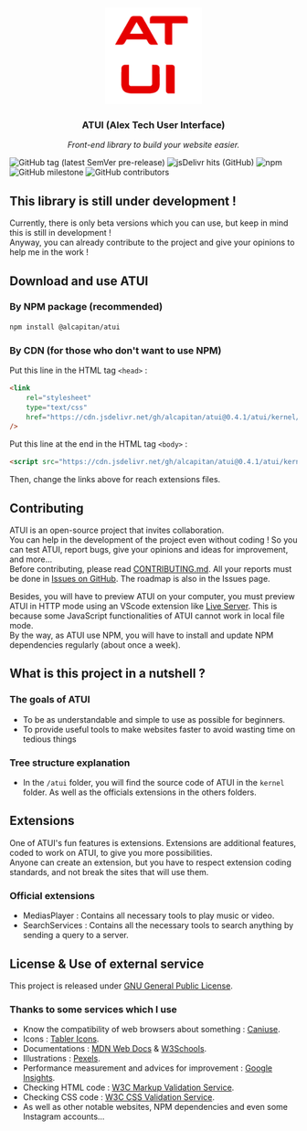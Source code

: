 <p align="center"><img src="atui/kernel/assets/logo.png" alt="Logo ATUI" width="170" height="170"></p>
<h3 align="center">ATUI (Alex Tech User Interface)</h3>
<p align="center"><i>Front-end library to build your website easier.</i></p>

![GitHub tag (latest SemVer pre-release)](https://img.shields.io/github/v/tag/alcapitan/atui?include_prereleases&label=latest%20release)
![jsDelivr hits (GitHub)](https://img.shields.io/jsdelivr/gh/hm/alcapitan/atui?label=jsDelivr%20hits)
![npm](https://img.shields.io/npm/dm/@alcapitan/atui?label=NPM%20downloads)
![GitHub milestone](https://img.shields.io/github/milestones/progress/alcapitan/atui/4?label=issues%20in%20milestone)
![GitHub contributors](https://img.shields.io/github/contributors/alcapitan/atui?label=GitHub%20contributors)

## This library is still under development !

Currently, there is only beta versions which you can use, but keep in mind this is still in development !  
Anyway, you can already contribute to the project and give your opinions to help me in the work !

## Download and use ATUI

### By NPM package (recommended)

```bash
npm install @alcapitan/atui
```

### By CDN (for those who don't want to use NPM)

Put this line in the HTML tag `<head>` :

```html
<link
    rel="stylesheet"
    type="text/css"
    href="https://cdn.jsdelivr.net/gh/alcapitan/atui@0.4.1/atui/kernel/dist/main.css"
/>
```

Put this line at the end in the HTML tag `<body>` :

```html
<script src="https://cdn.jsdelivr.net/gh/alcapitan/atui@0.4.1/atui/kernel/dist/main.js"></script>
```

Then, change the links above for reach extensions files.

## Contributing

ATUI is an open-source project that invites collaboration.  
You can help in the development of the project even without coding ! So you can test ATUI, report bugs, give your opinions and ideas for improvement, and more...  
Before contributing, please read [CONTRIBUTING.md](https://alcapitan.github.io/atui/CONTRIBUTING.md).
All your reports must be done in [Issues on GitHub](https://github.com/alcapitan/atui/issues). The roadmap is also in the Issues page.

Besides, you will have to preview ATUI on your computer, you must preview ATUI in HTTP mode using an VScode extension like [Live Server](https://marketplace.visualstudio.com/items?itemName=ritwickdey.LiveServer). This is because some JavaScript functionalities of ATUI cannot work in local file mode.  
By the way, as ATUI use NPM, you will have to install and update NPM dependencies regularly (about once a week).

## What is this project in a nutshell ?

### The goals of ATUI

-   To be as understandable and simple to use as possible for beginners.
-   To provide useful tools to make websites faster to avoid wasting time on tedious things

### Tree structure explanation

-   In the `/atui` folder, you will find the source code of ATUI in the `kernel` folder. As well as the officials extensions in the others folders.

## Extensions

One of ATUI's fun features is extensions. Extensions are additional features, coded to work on ATUI, to give you more possibilities.  
Anyone can create an extension, but you have to respect extension coding standards, and not break the sites that will use them.

### Official extensions

-   MediasPlayer : Contains all necessary tools to play music or video.
-   SearchServices : Contains all the necessary tools to search anything by sending a query to a server.

## License & Use of external service

This project is released under [GNU General Public License](https://alcapitan.github.io/atui/LICENSE.md).

### Thanks to some services which I use

-   Know the compatibility of web browsers about something : [Caniuse](https://caniuse.com).
-   Icons : [Tabler Icons](https://tabler-icons.io/).
-   Documentations : [MDN Web Docs](https://developer.mozilla.org) & [W3Schools](https://www.w3schools.com).
-   Illustrations : [Pexels](https://pexels.com).
-   Performance measurement and advices for improvement : [Google Insights](https://developers.google.com/speed/pagespeed/insights).
-   Checking HTML code : [W3C Markup Validation Service](https://validator.w3.org).
-   Checking CSS code : [W3C CSS Validation Service](https://jigsaw.w3.org/css-validator).
-   As well as other notable websites, NPM dependencies and even some Instagram accounts...
